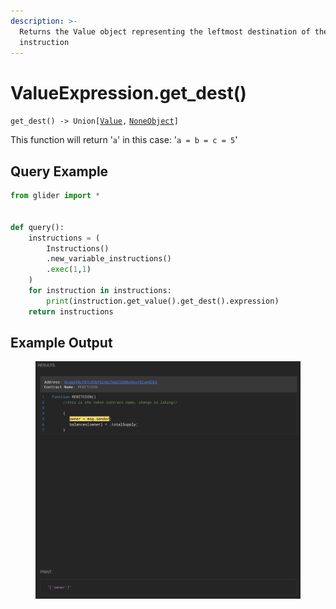```yaml
---
description: >-
  Returns the Value object representing the leftmost destination of the
  instruction
---
```


# ValueExpression.get\_dest()

`get_dest() -> Union[`[`Value`](../value/)`,` [`NoneObject`](../../internal/noneobject/)`]`

This function will return '`a`' in this case: '`a = b = c = 5`'

## Query Example

```python
from glider import *


def query():
    instructions = (
        Instructions()
        .new_variable_instructions()
        .exec(1,1)
    )
    for instruction in instructions:
        print(instruction.get_value().get_dest().expression)
    return instructions
```

## Example Output&#x20;

<figure><img src="../../../.gitbook/assets/image (3) (1) (2) (1).png" alt=""><figcaption></figcaption></figure>
